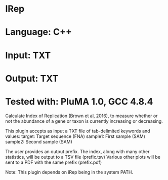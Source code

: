 # IRep
# Language: C++
# Input: TXT
# Output: TXT
# Tested with: PluMA 1.0, GCC 4.8.4

Calculate Index of Replication (Brown et al, 2016), to measure whether or
not the abundance of a gene or taxon is currently increasing or decreasing.

This plugin accepts as input a TXT file of tab-delimited keywords and values:
target: Target sequence (FNA)
sample1: First sample (SAM)
sample2: Second sample (SAM)

The user provides an output prefix.
The index, along with many other statistics, will be output to a TSV file (prefix.tsv)
Various other plots will be sent to a PDF with the same prefix (prefix.pdf)

Note: This plugin depends on iRep being in the system PATH.

